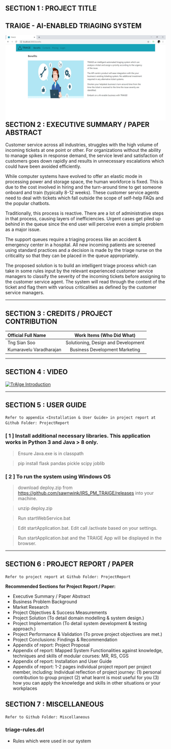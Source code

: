 ## SECTION 1 : PROJECT TITLE
## TRAIGE - AI-ENABLED TRIAGING SYSTEM

<img src="SystemCode/static/home.jpg"
     style="float: left; margin-right: 0px;" />

---

## SECTION 2 : EXECUTIVE SUMMARY / PAPER ABSTRACT
Customer service across all industries, struggles with the high volume of incoming tickets at one point or other.  For organizations without the ability to manage spikes in response demand, the service level and satisfaction of customers goes down rapidly and results in unnecessary escalations which could have been avoided efficiently.


While computer systems have evolved to offer an elastic mode in processing power and storage space, the human workforce is fixed.  This is due to the cost involved in hiring and the turn-around time to get someone onboard and train (typically 8-12 weeks). These customer service agents need to deal with tickets which fall outside the scope of self-help FAQs and the popular chatbots.  


Traditionally, this process is reactive. There are a lot of administrative steps in that process, causing layers of inefficiencies.  Urgent cases get piled up behind in the queue since the end user will perceive even a simple problem as a major issue.


The support queues require a triaging process like an accident & emergency center in a hospital.  All new incoming patients are screened using standard practices and a decision is made by the triage nurse on the criticality so that they can be placed in the queue appropriately.


The proposed solution is to build an intelligent triage process which can take in some rules input by the relevant experienced customer service managers to classify the severity of the incoming tickets before assigning to the customer service agent.  The system will read through the content of the ticket and flag them with various criticalities as defined by the customer service managers.  

---

## SECTION 3 : CREDITS / PROJECT CONTRIBUTION

| Official Full Name | Work Items (Who Did What) | 
| :------------ |:---------------:| 
| Tng Sian Soo | Solutioning, Design and Development |
| Kumaravelu Varadharajan  |Business Development Marketing | 


---

## SECTION 4 : VIDEO 

[![TrAIge Introduction](http://img.youtube.com/vi/l8S-8mIVa6U/0.jpg)](https://www.youtube.com/watch?v=l8S-8mIVa6U "TrAIge Introduction")


---

## SECTION 5 : USER GUIDE

`Refer to appendix <Installation & User Guide> in project report at Github Folder: ProjectReport`

### [ 1 ] Install additional necessary libraries. This application works in Python 3 and Java > 8 only.

> Ensure Java.exe is in classpath

> pip install flask pandas pickle scipy joblib

### [ 2 ] To run the system using Windows OS

> download deploy.zip from https://github.com/sawnwink/IRS_PM_TRAIGE/releases into your machine.

> unzip deploy.zip 

> Run startWebService.bat 

> Edit startApplication.bat. Edit call <pathto>/activate <your python environment> based on your settings.

> Run startApplication.bat and the TRAIGE App will be displayed in the browser. 



---
## SECTION 6 : PROJECT REPORT / PAPER

`Refer to project report at Github Folder: ProjectReport`

**Recommended Sections for Project Report / Paper:**
- Executive Summary / Paper Abstract
- Business Problem Background
- Market Research
- Project Objectives & Success Measurements
- Project Solution (To detail domain modelling & system design.)
- Project Implementation (To detail system development & testing approach.)
- Project Performance & Validation (To prove project objectives are met.)
- Project Conclusions: Findings & Recommendation
- Appendix of report: Project Proposal
- Appendix of report: Mapped System Functionalities against knowledge, techniques and skills of modular courses: MR, RS, CGS
- Appendix of report: Installation and User Guide
- Appendix of report: 1-2 pages individual project report per project member, including: Individual reflection of project journey: (1) personal contribution to group project (2) what learnt is most useful for you (3) how you can apply the knowledge and skills in other situations or your workplaces

## SECTION 7 : MISCELLANEOUS

`Refer to Github Folder: Miscellaneous`

### triage-rules.drl
* Rules which were used in our system

